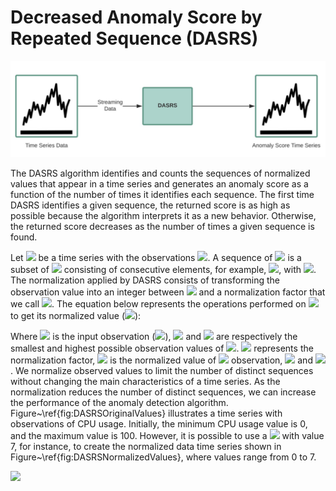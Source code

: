 # Decreased Anomaly Score by Repeated Sequence (DASRS)

![alt text](doc/img/dasrs.png "Decreased Anomaly Score by Repeated Sequence")

The DASRS algorithm identifies and counts the sequences of normalized values that appear in a time series and generates an anomaly score as a function of the number of times it identifies each sequence. The first time DASRS identifies a given sequence, the returned score is as high as possible because the algorithm interprets it as a new behavior. 
Otherwise, the returned score decreases as the number of times a given sequence is found.

Let <img src="https://render.githubusercontent.com/render/math?math=X_t "> be a time series with the observations <img src="https://render.githubusercontent.com/render/math?math=x_1, x_2, \dots ">. A sequence of <img src="https://render.githubusercontent.com/render/math?math=X_t "> is a subset of <img src="https://render.githubusercontent.com/render/math?math=X_t "> consisting of consecutive elements, for example, <img src="https://render.githubusercontent.com/render/math?math=x_i, \dots, x_j ">, with <img src="https://render.githubusercontent.com/render/math?math=i < j ">. The normalization applied by DASRS consists of transforming the observation value into an integer between <img src="https://render.githubusercontent.com/render/math?math=0 "> and a normalization factor that we call <img src="https://render.githubusercontent.com/render/math?math=\theta ">. The equation below represents the operations performed on <img src="https://render.githubusercontent.com/render/math?math=x_i "> to get its normalized value (<img src="https://render.githubusercontent.com/render/math?math=x_i'">):

Where <img src="https://render.githubusercontent.com/render/math?math=x_i"> is the input observation (<img src="https://render.githubusercontent.com/render/math?math=x_i \in \mathbb{R} ">), <img src="https://render.githubusercontent.com/render/math?math=min_X "> and <img src="https://render.githubusercontent.com/render/math?math=max_X "> are respectively the smallest and highest possible observation values of <img src="https://render.githubusercontent.com/render/math?math=X_t ">. <img src="https://render.githubusercontent.com/render/math?math=\theta ">  represents the normalization factor, <img src="https://render.githubusercontent.com/render/math?math=x_i' "> is the normalized value of <img src="https://render.githubusercontent.com/render/math?math=x_i "> observation, <img src="https://render.githubusercontent.com/render/math?math=x_i' \in \mathbb {N} "> and <img src="https://render.githubusercontent.com/render/math?math=0 \leq x_i' \leq \theta ">. We normalize observed values to limit the number of distinct sequences without changing the main characteristics of a time series. As the normalization reduces the number of distinct sequences, we can increase the performance of the anomaly detection algorithm. Figure~\ref{fig:DASRSOriginalValues} illustrates a time series with observations of CPU usage. Initially, the minimum CPU usage value is 0, and the maximum value is 100. However, it is possible to use a <img src="https://render.githubusercontent.com/render/math?math=\theta "> with value 7, for instance, to create the normalized data time series shown in Figure~\ref{fig:DASRSNormalizedValues}, where values range from 0 to 7.

<img src="https://render.githubusercontent.com/render/math?math=x_i' = \Big\lfloor \frac{x_i - min_X}{max_X - min_X} \times \theta \Big\rfloor ">
